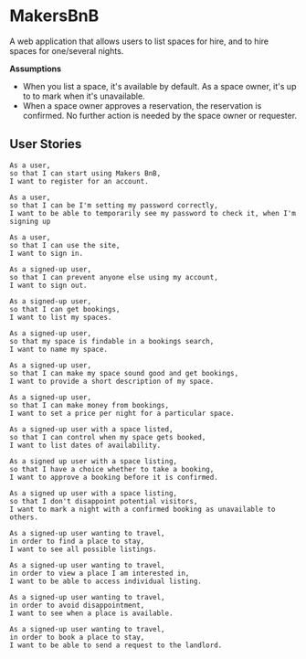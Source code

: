 # MakersBnB
A web application that allows users to list spaces for hire, and to hire spaces for one/several nights.

**Assumptions**
* When you list a space, it's available by default. As a space owner, it's up to to mark when it's unavailable.
* When a space owner approves a reservation, the reservation is confirmed. No further action is needed by the space owner or requester.

## User Stories
```
As a user,
so that I can start using Makers BnB,
I want to register for an account.

As a user,
so that I can be I'm setting my password correctly,
I want to be able to temporarily see my password to check it, when I'm signing up

As a user,
so that I can use the site,
I want to sign in.
```
```
As a signed-up user,
so that I can prevent anyone else using my account,
I want to sign out.

As a signed-up user,
so that I can get bookings,
I want to list my spaces.

As a signed-up user,
so that my space is findable in a bookings search,
I want to name my space.

As a signed-up user,
so that I can make my space sound good and get bookings,
I want to provide a short description of my space.

As a signed-up user,
so that I can make money from bookings,
I want to set a price per night for a particular space.
```

```
As a signed-up user with a space listed,
so that I can control when my space gets booked,
I want to list dates of availability.

As a signed up user with a space listing,
so that I have a choice whether to take a booking,
I want to approve a booking before it is confirmed.

As a signed up user with a space listing,
so that I don't disappoint potential visitors,
I want to mark a night with a confirmed booking as unavailable to others.   
```

```
As a signed-up user wanting to travel,
in order to find a place to stay,
I want to see all possible listings.

As a signed-up user wanting to travel,
in order to view a place I am interested in,
I want to be able to access individual listing.

As a signed-up user wanting to travel,
in order to avoid disappointment,
I want to see when a place is available.

As a signed-up user wanting to travel,
in order to book a place to stay,
I want to be able to send a request to the landlord.
```
